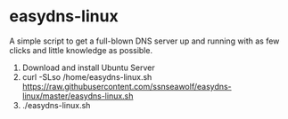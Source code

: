 # easydns-linux

A simple script to get a full-blown DNS server up and running with as few clicks and little knowledge as possible.

1. Download and install Ubuntu Server
2. curl -SLso /home/easydns-linux.sh https://raw.githubusercontent.com/ssnseawolf/easydns-linux/master/easydns-linux.sh
3. ./easydns-linux.sh
